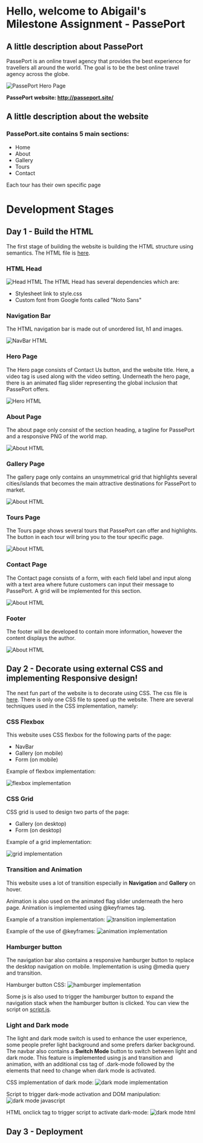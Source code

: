 # Hello, welcome to Abigail's Milestone Assignment - PassePort

## A little description about PassePort

PassePort is an online travel agency that provides the best experience for travellers all around the world. The goal is to be the best online travel agency across the globe. 

![PassePort Hero Page](/readme-images/passeport-homepage.png)

**PassePort website: http://passeport.site/**

## A little description about the website

### PassePort.site contains 5 main sections:

- Home
- About
- Gallery
- Tours
- Contact

Each tour has their own specific page


# Development Stages

## Day 1 - Build the HTML

The first stage of building the website is building the HTML structure using semantics. The HTML file is [here](/html/index.html).

### HTML Head
![Head HTML](/readme-images/html-head.png)
The HTML Head has several dependencies which are:

- Stylesheet link to style.css
- Custom font from Google fonts called "Noto Sans"

### Navigation Bar

The HTML navigation bar is made out of unordered list, h1 and images. 

![NavBar HTML](/readme-images/html-nav.png)


### Hero Page

The Hero page consists of Contact Us button, and the website title. Here, a video tag is used along with the video setting. Underneath the hero page, there is an animated flag slider representing the global inclusion that PassePort offers.

![Hero HTML](/readme-images/hero-html.png)

### About Page

The about page only consist of the section heading, a tagline for PassePort and a responsive PNG of the world map.

![About HTML](/readme-images/about-html.png)

### Gallery Page

The gallery page only contains an unsymmetrical grid that highlights several cities/islands that becomes the main attractive destinations for PassePort to market.

![About HTML](/readme-images/gallery-html.png)

### Tours Page

The Tours page shows several tours that PassePort can offer and highlights. The button in each tour will bring you to the tour specific page.

![About HTML](/readme-images/tours-html.png)

### Contact Page

The Contact page consists of a form, with each field label and input along with a text area where future customers can input their message to PassePort. A grid will be implemented for this section.

![About HTML](/readme-images/contact-html.png)

### Footer

The footer will be developed to contain more information, however the content displays the author.

![About HTML](/readme-images/footer-html.png)

## Day 2 - Decorate using external CSS and implementing Responsive design!

The next fun part of the website is to decorate using CSS. The css file is [here](/css/style.css). There is only one CSS file to speed up the website. There are several techniques used in the CSS implementation, namely:

### CSS Flexbox
This website uses CSS flexbox for the following parts of the page:

- NavBar
- Gallery (on mobile)
- Form (on mobile)

Example of flexbox implementation:

![flexbox implementation](/readme-images/flexbox-css.png)


### CSS Grid
CSS grid is used to design two parts of the page:
- Gallery (on desktop)
- Form (on desktop)

Example of a grid implementation:

![grid implementation](/readme-images/grid-css.png)


### Transition and Animation
This website uses a lot of transition especially in **Navigation** and **Gallery** on hover. 

Animation is also used on the animated flag slider underneath the hero page. Animation is implemented using @keyframes tag.

Example of a transition implementation: 
![transition implementation](/readme-images/transition-css.png)

Example of the use of @keyframes: 
![animation implementation](/readme-images/keyframes-css.png)


### Hamburger button

The navigation bar also contains a responsive hamburger button to replace the desktop navigation on mobile. Implementation is using @media query and transition. 

Hamburger button CSS:
![hamburger implementation](/readme-images/hamburger-css.png)

Some js is also used to trigger the hamburger button to expand the navigation stack when the hamburger button is clicked. You can view the script on [script.js](/script/script.js).

### Light and Dark mode

The light and dark mode switch is used to enhance the user experience, some people prefer light background and some prefers darker background. The navbar also contains a **Switch Mode** button to switch between light and dark mode. This feature is implemented using js and transition and animation, with an additional css tag of .dark-mode followed by the elements that need to change when dark mode is activated. 

CSS implementation of dark mode:
![dark mode implementation](/readme-images/dark-mode-css.png)

Script to trigger dark-mode activation and DOM manipulation:
![dark mode javascript](/readme-images/darkmode-js.png)

HTML onclick tag to trigger script to activate dark-mode:
![dark mode html](/readme-images/darkmode-html.png)

## Day 3 - Deployment